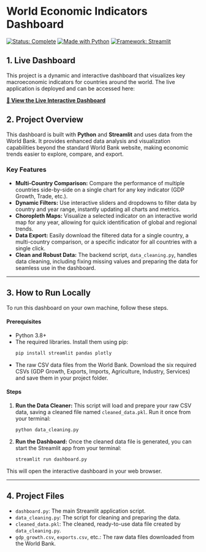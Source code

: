 # World Economic Indicators Dashboard

[![Status: Complete](https://img.shields.io/badge/status-complete-success)](#)
[![Made with Python](https://img.shields.io/badge/Made%20with-Python-1f425e.svg)](https://www.python.org/)
[![Framework: Streamlit](https://img.shields.io/badge/Framework-Streamlit-ff69b4.svg)](https://streamlit.io/)

## 1. Live Dashboard

This project is a dynamic and interactive dashboard that visualizes key macroeconomic indicators for countries around the world. The live application is deployed and can be accessed here:

[**🚀 View the Live Interactive Dashboard**](https://macroeconomic-indicators-dashboard-itenwyd2gubkzavbepzd52.streamlit.app/)

## 2. Project Overview

This dashboard is built with **Python** and **Streamlit** and uses data from the World Bank. It provides enhanced data analysis and visualization capabilities beyond the standard World Bank website, making economic trends easier to explore, compare, and export.

### Key Features
* **Multi-Country Comparison:** Compare the performance of multiple countries side-by-side on a single chart for any key indicator (GDP Growth, Trade, etc.).
* **Dynamic Filters:** Use interactive sliders and dropdowns to filter data by country and year range, instantly updating all charts and metrics.
* **Choropleth Maps:** Visualize a selected indicator on an interactive world map for any year, allowing for quick identification of global and regional trends.
* **Data Export:** Easily download the filtered data for a single country, a multi-country comparison, or a specific indicator for all countries with a single click.
* **Clean and Robust Data:** The backend script, `data_cleaning.py`, handles data cleaning, including fixing missing values and preparing the data for seamless use in the dashboard.

---
## 3. How to Run Locally

To run this dashboard on your own machine, follow these steps.

#### Prerequisites
* Python 3.8+
* The required libraries. Install them using pip:
    ```bash
    pip install streamlit pandas plotly
    ```
* The raw CSV data files from the World Bank. Download the six required CSVs (GDP Growth, Exports, Imports, Agriculture, Industry, Services) and save them in your project folder.

#### Steps
1.  **Run the Data Cleaner:** This script will load and prepare your raw CSV data, saving a cleaned file named `cleaned_data.pkl`. Run it once from your terminal:
    ```bash
    python data_cleaning.py
    ```

2.  **Run the Dashboard:** Once the cleaned data file is generated, you can start the Streamlit app from your terminal:
    ```bash
    streamlit run dashboard.py
    ```
This will open the interactive dashboard in your web browser.

---
## 4. Project Files

* `dashboard.py`: The main Streamlit application script.
* `data_cleaning.py`: The script for cleaning and preparing the data.
* `cleaned_data.pkl`: The cleaned, ready-to-use data file created by `data_cleaning.py`.
* `gdp_growth.csv`, `exports.csv`, etc.: The raw data files downloaded from the World Bank.
